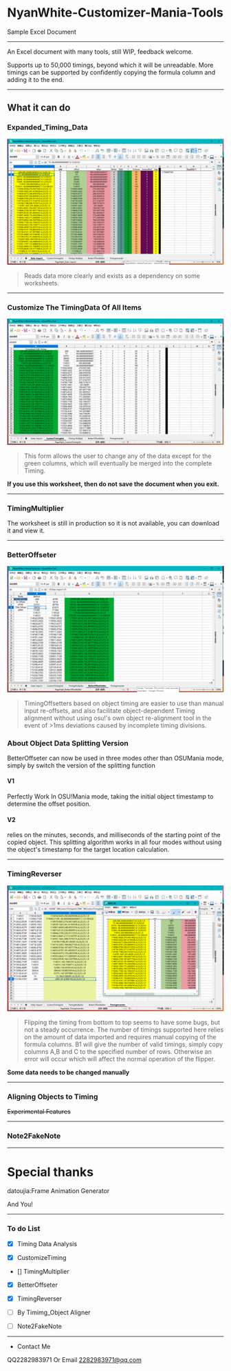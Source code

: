 # NyanWhite-Customizer-Mania-Tools
Sample Excel Document

---

An Excel document with many tools, still WIP, feedback welcome.

Supports up to 50,000 timings, beyond which it will be unreadable. More timings can be supported by confidently copying the formula column and adding it to the end.

---

## What it can do

### Expanded_Timing_Data

![image-20221120132806212](1.png)

> Reads data more clearly and exists as a dependency on some worksheets.

---

### Customize The TimingData Of All Items

![image-20221120133045504](2.png)

> This form allows the user to change any of the data except for the green columns, which will eventually be merged into the complete Timing.

**If you use this worksheet, then do not save the document when you exit.**

---

### TimingMultiplier

The worksheet is still in production so it is not available, you can download it and view it.

---

### BetterOffseter

![image-20221120133831353](3.png)

> TimingOffsetters based on object timing are easier to use than manual input re-offsets, and also facilitate object-dependent Timing alignment without using osu!'s own object re-alignment tool in the event of >1ms deviations caused by incomplete timing divisions.

### About Object Data Splitting Version

BetterOffseter can now be used in three modes other than OSUMania mode, simply by switch the version of the splitting function

#### V1

Perfectly Work In OSU!Mania mode, taking the initial object timestamp to determine the offset position.

#### V2

relies on the minutes, seconds, and milliseconds of the starting point of the copied object. This splitting algorithm works in all four modes without using the object's timestamp for the target location calculation.

---

### TimingReverser

![image-20221120134541400](4.png)

> Flipping the timing from bottom to top seems to have some bugs, but not a steady occurrence. The number of timings supported here relies on the amount of data imported and requires manual copying of the formula columns. B1 will give the number of valid timings, simply copy columns A,B and C to the specified number of rows. Otherwise an error will occur which will affect the normal operation of the flipper.

**Some data needs to be changed manually**

---

### Aligning Objects to Timing

~~Experimental Features~~

---

### Note2FakeNote

---

# Special thanks

datoujia:Frame Animation Generator

And You!

---

### To do List

- [x] Timing Data Analysis

- [x] CustomizeTiming

- [] TimingMultiplier

- [x] BetterOffseter

- [x] TimingReverser

- [ ] By Timimg_Object Aligner

- [ ] Note2FakeNote

---

- Contact Me

QQ2282983971 Or Email 2282983971@qq.com
